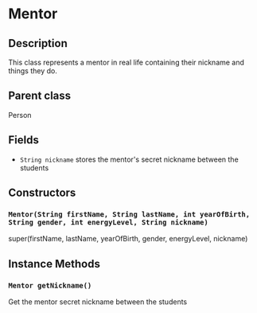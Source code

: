 # Mentor

## Description
This class represents a mentor in real life containing their nickname and things they do.

## Parent class
Person

## Fields

* `String nickname` stores the mentor's secret nickname between the students

## Constructors

### `Mentor(String firstName, String lastName, int yearOfBirth, String gender, int energyLevel, String nickname)`

super(firstName, lastName, yearOfBirth, gender, energyLevel, nickname)

## Instance Methods

### `Mentor getNickname()`

Get the mentor secret nickname between the students